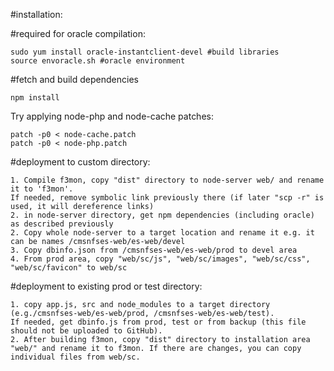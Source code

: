 #installation:

#required for oracle compilation:
```
sudo yum install oracle-instantclient-devel #build libraries
source envoracle.sh #oracle environment
```

#fetch and build dependencies
```
npm install
```
Try applying node-php and node-cache patches:
```
patch -p0 < node-cache.patch
patch -p0 < node-php.patch
```

#deployment to custom directory:
```
1. Compile f3mon, copy "dist" directory to node-server web/ and rename it to 'f3mon'.
If needed, remove symbolic link previously there (if later "scp -r" is used, it will dereference links)
2. in node-server directory, get npm dependencies (including oracle) as described previously
2. Copy whole node-server to a target location and rename it e.g. it can be names /cmsnfses-web/es-web/devel
3. Copy dbinfo.json from /cmsnfses-web/es-web/prod to devel area
4. From prod area, copy "web/sc/js", "web/sc/images", "web/sc/css", "web/sc/favicon" to web/sc
```

#deployment to existing prod or test directory:
```
1. copy app.js, src and node_modules to a target directory (e.g./cmsnfses-web/es-web/prod, /cmsnfses-web/es-web/test).
If needed, get dbinfo.js from prod, test or from backup (this file should not be uploaded to GitHub).
2. After building f3mon, copy "dist" directory to installation area "web/" and rename it to f3mon. If there are changes, you can copy individual files from web/sc.
```


